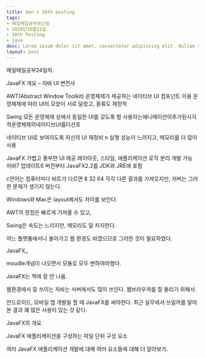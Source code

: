 ```yaml
---
title: Han's 30th posting
tags:
- 매일매일공부하는팀
- 2019년10월21일
- 30th Posting
- java
desc: Lorem ipsum dolor sit amet, consectetur adipiscing elit. Nullam vehicula gravida felis et dapibus.
layout: post
---
```


<!-- more -->
<!-- Mauris a molestie neque. Aliquam non malesuada nisi, a sodales purus. Nam molestie faucibus sapien eu euismod. Sed scelerisque ornare euismod. In tincidunt est vel pharetra convallis. Praesent vitae nisi odio.-->

매일매일공부24일차.

JavaFX 개요 – 자바 UI 변천사 

 AWT(Abstract Window Toolkit)
 운영체제가 제공하는 네이티브 UI 컴포넌트 이용
 운영체제에 따라 UI의 모양이 서로 달랐고, 종류도 제한적 

 Swing
 모든 운영체제 상에서 동일한 UI를 갖도록 함
 사용자는애니메이션이추가된시각적운영체제의네이티브UI를더선호 

 네이티브 UI로 보여지도록 자신의 UI 재정비 n 실행 성능이 느려지고, 메모리를 더 많이 사용 

 JavaFX
 가볍고 풍부한 UI 제공
 레이아웃, 스타일, 애플리케이션 로직 분리 개발 가능
 자바7 업데이트6 버전부터 JavaFX2.2를 JDK와 JRE에 포함 



c언어는 컴퓨터마다 비트가 다르면 8 32 64 각각 다른 결과를 가져오지만, 저버는 그러한 문제가 생기지 않는다. 

Windows와 Mac은 layout에서도 차이를 보인다.

AWT의 장점은 빠르게 가져올 수 있고,

Swing은 속도는 느리지만, 메모리도 덜 차지한다.

어느 플렛폼에서나 돌아가고 웹 환경도 바꼈으므로 그러한 것이 필요하였다.

JavaFX,,

moudle개념이 나오면서 모듈로 모두 변하여야했다.

JavaFX는 책에 잘 안 나옴.

웹환경에서 잘 쓰이는 자바는 서버에서도 많이 쓰인다. 웹브라우져를 잘 돌리기 위해서.

안드로이드, 모바일 앱 개발을 할 때 JavaFX를 써야한다. 최근 실무에서 쓰일까를 알아본 결과 꽤 많은 사용이 있는 것 같다. 

JavaFX의 개요

JavaFX 애플리케이션을 구성하는 파일 단위 구성 요소 

여러 JavaFX 애플리케이션 개발에 대해 여러 요소들에 대해 더 알아보가.
